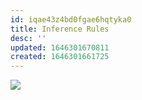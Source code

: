 ```yaml
---
id: iqae43z4bd0fgae6hqtyka0
title: Inference Rules
desc: ''
updated: 1646301670811
created: 1646301661725
---
```

![](/assets/images/2022-03-03-11-01-02.png)
